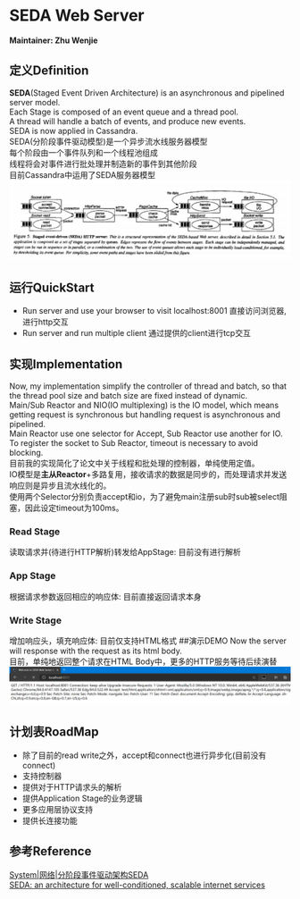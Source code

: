 # SEDA Web Server
**Maintainer: Zhu Wenjie**
## 定义Definition
**SEDA**(Staged Event Driven Architecture) is an asynchronous and pipelined server model.  
Each Stage is composed of an event queue and a thread pool.  
A thread will handle a batch of events, and produce new events.  
SEDA is now applied in Cassandra.   
SEDA(分阶段事件驱动模型)是一个异步流水线服务器模型  
每个阶段由一个事件队列和一个线程池组成  
线程将会对事件进行批处理并制造新的事件到其他阶段   
目前Cassandra中运用了SEDA服务器模型
![avatar](./seda.jpg)

## 运行QuickStart
- Run server and use your browser to visit localhost:8001 直接访问浏览器,进行http交互
- Run server and run multiple client 通过提供的client进行tcp交互

## 实现Implementation
Now, my implementation simplify the controller of thread and batch, so that the thread pool size and batch size are fixed instead of dynamic.  
Main/Sub Reactor and NIO(IO multiplexing) is the IO model, which means getting request is synchronous but handling request is asynchronous and pipelined.   
Main Reactor use one selector for Accept, Sub Reactor use another for IO. To register the socket to Sub Reactor, timeout is necessary to avoid blocking.   
目前我的实现简化了论文中关于线程和批处理的控制器，单纯使用定值。  
IO模型是**主从Reactor**+多路复用，接收请求的数据是同步的，而处理请求并发送响应则是异步且流水线化的。  
使用两个Selector分别负责accept和io，为了避免main注册sub时sub被select阻塞，因此设定timeout为100ms。  
### Read Stage
读取请求并(待进行HTTP解析)转发给AppStage: 目前没有进行解析
### App Stage
根据请求参数返回相应的响应体: 目前直接返回请求本身
### Write Stage
增加响应头，填充响应体: 目前仅支持HTML格式
##演示DEMO
Now the server will response with the request as its html body.  
目前，单纯地返回整个请求在HTML Body中，更多的HTTP服务等待后续演替
![avatar](./demo.PNG)

## 计划表RoadMap
- 除了目前的read write之外，accept和connect也进行异步化(目前没有connect)
- 支持控制器
- 提供对于HTTP请求头的解析
- 提供Application Stage的业务逻辑
- 更多应用层协议支持
- 提供长连接功能

## 参考Reference
[System|网络|分阶段事件驱动架构SEDA](https://zhuanlan.zhihu.com/p/161902784 )   
[SEDA: an architecture for well-conditioned, scalable internet services](https://dl.acm.org/doi/abs/10.1145/502034.502057)
